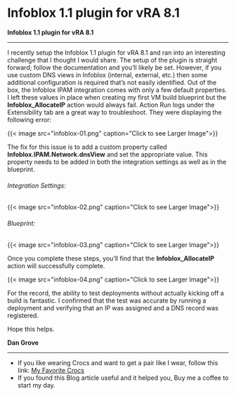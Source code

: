 # Infoblox 1.1 plugin for vRA 8.1


**Infoblox 1.1 plugin for vRA 8.1**

<!--more-->

---

I recently setup the Infoblox 1.1 plugin for vRA 8.1 and ran into an interesting challenge that I thought I would share. The setup of the plugin is straight forward; follow the documentation and you’ll likely be set. However, if you use custom DNS views in Infoblox (internal, external, etc.) then some additional configuration is required that’s not easily identified. Out of the box, the Infoblox IPAM integration comes with only a few default properties. I left these values in place when creating my first VM build blueprint but the **Infoblox_AllocateIP** action would always fail. Action Run logs under the Extensibility tab are a great way to troubleshoot. They were displaying the following error:

{{< image src="infoblox-01.png" caption="Click to see Larger Image">}}  

The fix for this issue is to add a custom property called **Infoblox.IPAM.Network.dnsView** and set the appropriate value. This property needs to be added in both the integration settings as well as in the blueprint.

###### Integration Settings:

{{< image src="infoblox-02.png" caption="Click to see Larger Image">}}  

###### Blueprint:

{{< image src="infoblox-03.png" caption="Click to see Larger Image">}}  

Once you complete these steps, you’ll find that the **Infoblox_AllocateIP** action will successfully complete.

{{< image src="infoblox-04.png" caption="Click to see Larger Image">}}  

For the record, the ability to test deployments without actually kicking off a build is fantastic. I confirmed that the test was accurate by running a deployment and verifying that an IP was assigned and a DNS record was registered.

Hope this helps.

**Dan Grove**

---

* If you like wearing Crocs and want to get a pair like I wear, follow this link:
<a target="_blank" href="https://www.amazon.com/dp/B001V7Z27W?psc=1&amp;ref=ppx_yo2ov_dt_b_product_details&_encoding=UTF8&tag=vcrocs-20&linkCode=ur2&linkId=fa4c787c9ab59a9b8a54b48c402b8517&camp=1789&creative=9325">My Favorite Crocs</a>  
* If you found this Blog article useful and it helped you, Buy me a coffee to start my day.  

<center>
<script type="text/javascript" src="https://cdnjs.buymeacoffee.com/1.0.0/button.prod.min.js" data-name="bmc-button" data-slug="dalehassinger" data-color="#FFDD00" data-emoji=""  data-font="Cookie" data-text="Buy me a coffee" data-outline-color="#000000" data-font-color="#000000" data-coffee-color="#ffffff" ></script>
</center>

